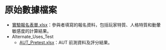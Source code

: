 # 原始數據檔案

- [實驗報名表單.xlsx](實驗報名表單.xlsx)：參與者填寫的報名資料，包括玩家特質、人格特質和動暈敏感度的計算結果。
- Alternate_Uses_Test
  - [AUT_Pretest.xlsx](AUT_Pretest.xlsx)：AUT 前測資料及評分結果。
